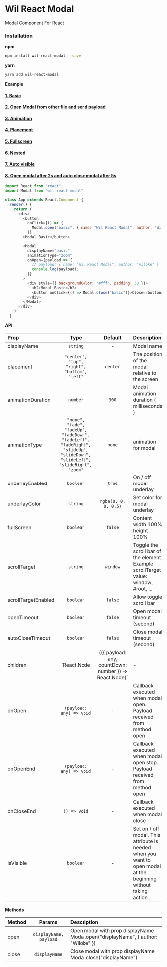 # Wil React Modal
Modal Component For React

### Installation

**npm**

```bash
npm install wil-react-modal --save
```

**yarn**

```bash
yarn add wil-react-modal
```

**Example**

#### [1. Basic](https://u7cos.codesandbox.io/)
#### [2. Open Modal from other file and send payload](https://u7cos.codesandbox.io/open-from-foojs)
#### [3. Animation](https://u7cos.codesandbox.io/animation)
#### [4. Placement](https://u7cos.codesandbox.io/placement)
#### [5. Fullscreen](https://u7cos.codesandbox.io/fullscreen)
#### [6. Nested](https://u7cos.codesandbox.io/nested)
#### [7. Auto visible](https://u7cos.codesandbox.io/autovisible)
#### [8. Open modal after 2s and auto close modal after 5s](https://u7cos.codesandbox.io/closetimeout)

```js
import React from "react";
import Modal from "wil-react-modal";

class App extends React.Component {
  render() {
    return (
      <div>
        <button
          onClick={() => {
            Modal.open("basic", { name: "Wil React Modal", author: "Wiloke" })
          }}
        >Modal Basic</button>

        <Modal
          displayName="basic"
          animationType="zoom"
          onOpen={payload => {
            // payload: { name: "Wil React Modal", author: "Wiloke" }
            console.log(payload);
          }}
        >
          <div style={{ backgroundColor: "#fff", padding: 30 }}>
            <h2>Modal Basic</h2>
            <button onClick={() => Modal.close("basic")}>Close</button>
          </div>
        </Modal>
      </div>
    )
  }
```

**API**

| Prop                  | Type                                | Default | Description |
| :---------            | :-------:                           | :-----: | :----------- |
| displayName             | `string`                     | -       | Modal name |
| placement             | `"center", "top", "right", "bottom", "left"`                     | `center`       | The position of the modal relative to the screen |
| animationDuration    | `number`      | `300`       | Modal animation duration ( milliseconds ) |
| animationType           | `"none", "fade", "fadeUp", "fadeDown", "fadeLeft", "fadeRight", "slideUp", "slideDown", "slideLeft", "slideRight", "zoom"`                            | `none`    | animation for modal |
| underlayEnabled             | `boolean`                     | `true`       | On / off modal underlay |
| underlayColor             | `string`                     | `rgba(0, 0, 0, 0.5)`       | Set color for modal underlay |
| fullScreen             | `boolean`                     | `false`       | Content width 100% height 100% |
| scrollTarget             | `string`                     | `window`       | Toggle the scroll bar of the element. Example scrollTarget value: window, #root, ...  |
| scrollTargetEnabled             | `boolean`                     | `false`       | Allow toggle scroll bar  |
| openTimeout             | `boolean`                     | `false`       | Open modal timeout (second)  |
| autoCloseTimeout             | `boolean`                     | `false`       | Close modal timeout (second)  |
| children             | `React.Node | (({ payload: any, countDown: number }) => React.Node)`                     | -       | ReactNode or Function return ReactNode (payload received from method open and countDown from prop autoCloseTimeout)  |
| onOpen             | `(payload: any) => void`                     | -       | Callback executed when modal open. Payload received from method open  |
| onOpenEnd             | `(payload: any) => void`                     | -       | Callback executed when modal open stop. Payload received from method open  |
| onCloseEnd             | `() => void`                     | -       | Callback executed when modal close  |
| isVisible             | `boolean`                     | -       | Set on / off modal. This attribute is needed when you want to open modal at the beginning without taking action  |

**Methods**

| Method          | Params   |  Description |
| :---------      | :-------:     | :----------- |
| open            | `displayName, payload`     | Open modal with prop displayName Modal.open("displayName", { author: "Wiloke" }) |
| close           | `displayName`      | Close modal with prop displayName Modal.close("displayName") |

